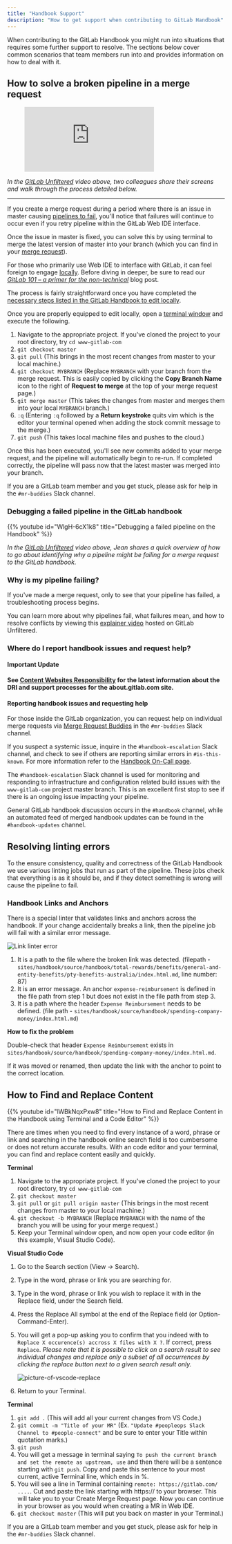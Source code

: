 ```yaml
---
title: "Handbook Support"
description: "How to get support when contributing to GitLab Handbook"
---
```


When contributing to the GitLab Handbook you might run into situations that requires some further support to resolve. The sections below cover common scenarios that team members run into and provides information on how to deal with it.

## How to solve a broken pipeline in a merge request

<figure class="video_container">
  <iframe src="https://www.youtube.com/embed/PeopYsoweGU" frameborder="0" allowfullscreen="true"> </iframe>
</figure>

*In the [GitLab Unfiltered](https://www.youtube.com/channel/UCMtZ0sc1HHNtGGWZFDRTh5A) video above, two colleagues share their screens and walk through the process detailed below.*

---

If you create a merge request during a period where there is an issue in master causing [pipelines to fail](https://about.gitlab.com/blog/2019/09/11/how-to-avoid-broken-master-with-pipelines-for-merge-requests/), you'll notice that failures will continue to occur even if you retry pipeline within the GitLab Web IDE interface.

Once the issue in master is fixed, you can solve this by using terminal to merge the latest version of master into your branch (which you can find in your [merge request](https://docs.gitlab.com/ee/user/project/merge_requests/)).

For those who primarily use Web IDE to interface with GitLab, it can feel foreign to engage [locally](https://about.gitlab.com/handbook/git-page-update/). Before diving in deeper, be sure to read our [*GitLab 101 – a primer for the non-technical*](https://about.gitlab.com/blog/2019/08/02/gitlab-for-the-non-technical/) blog post.

The process is fairly straightforward once you have completed the [necessary steps listed in the GitLab Handbook to edit locally](https://about.gitlab.com/handbook/git-page-update/).

Once you are properly equipped to edit locally, open a [terminal window](https://about.gitlab.com/handbook/git-page-update/) and execute the following.

1. Navigate to the appropriate project. If you've cloned the project to your root directory, try `cd www-gitlab-com`
1. `git checkout master`
1. `git pull` (This brings in the most recent changes from master to your local machine.)
1. `git checkout MYBRANCH` (Replace `MYBRANCH` with your branch from the merge request. This is easily copied by clicking the **Copy Branch Name** icon to the right of **Request to merge** at the top of your merge request page.)
1. `git merge master` (This takes the changes from master and merges them into your local `MYBRANCH` branch.)
1. `:q` (Entering `:q` followed by a **Return keystroke**  quits vim which is the editor your terminal opened when adding the stock commit message to the merge.)
1. `git push` (This takes local machine files and pushes to the cloud.)

Once this has been executed, you'll see new commits added to your merge request, and the pipeline will automatically begin to re-run. If completed correctly, the pipeline will pass now that the latest master was merged into your branch.

If you are a GitLab team member and you get stuck, please ask for help in the `#mr-buddies` Slack channel.

### Debugging a failed pipeline in the GitLab handbook

{{% youtube id="WlgH-6cX1k8" title="Debugging a failed pipeline on the Handbook" %}}

*In the [GitLab Unfiltered](https://www.youtube.com/channel/UCMtZ0sc1HHNtGGWZFDRTh5A) video above, Jean shares a quick overview of how to go about identifying why a pipeline might be failing for a merge request to the GitLab handbook.*

### Why is my pipeline failing?

If you've made a merge request, only to see that your pipeline has failed, a troubleshooting process begins.

You can learn more about why pipelines fail, what failures mean, and how to resolve conflicts by viewing this [explainer video](https://youtu.be/Qg0ICfs_Noo) hosted on GitLab Unfiltered.

### Where do I report handbook issues and request help?

#### Important Update

**See [Content Websites Responsibility](/handbook/content-websites/) for the latest information about the DRI and support processes for the about.gitlab.com site.**

#### Reporting handbook issues and requesting help

For those inside the GitLab organization, you can request help on individual merge requests via [Merge Request Buddies](https://about.gitlab.com/handbook/people-group/general-onboarding/mr-buddies/) in the `#mr-buddies` Slack channel.

If you suspect a systemic issue, inquire in the `#handbook-escalation` Slack channel, and check to see if others are reporting similar errors in `#is-this-known`. For more information refer to the [Handbook On-Call page](/handbook/about/on-call/).

The `#handbook-escalation` Slack channel is used for monitoring and responding to infrastructure and configuration related build issues with the `www-gitlab-com` project master branch. This is an excellent first stop to see if there is an ongoing issue impacting your pipeline.

General GitLab handbook discussion occurs in the `#handbook` channel, while an automated feed of merged handbook updates can be found in the `#handbook-updates` channel.

## Resolving linting errors

To the ensure consistency, quality and correctness of the GitLab Handbook we use various linting jobs that run as part of the pipeline. These jobs check that everything is as it should be, and if they detect something is wrong will cause the pipeline to fail.

### Handbook Links and Anchors

There is a special linter that validates links and anchors across the handbook. If your change accidentally breaks a link, then the pipeline job will fail with a similar error message.

![Link linter error](/handbook/about/images/link-linter-error.png)

1. It is a path to the file where the broken link was detected.
    (filepath - `sites/handbook/source/handbook/total-rewards/benefits/general-and-entity-benefits/pty-benefits-australia/index.html.md`, line number: 87)
1. It is an error message. An anchor `expense-reimbursement` is defined in the file path from step 1 but does not exist in the file path from step 3.
1. It is a path where the header `Expense Reimbursement` needs to be defined. (file path - `sites/handbook/source/handbook/spending-company-money/index.html.md`)

**How to fix the problem**

Double-check that header `Expense Reimbursement` exists in `sites/handbook/source/handbook/spending-company-money/index.html.md`.

If it was moved or renamed, then update the link with the anchor to point to the correct location.

## How to Find and Replace Content

{{% youtube id="lWBkNqxPxw8" title="How to Find and Replace Content in the Handbook using Terminal and a Code Editor" %}}

There are times when you need to find every instance of a word, phrase or link and searching in the handbook online search field is too cumbersome or does not return accurate results. With an code editor and your terminal, you can find and replace content easily and quickly.

**Terminal**

1. Navigate to the appropriate project. If you've cloned the project to your root directory, try `cd www-gitlab-com`
1. `git checkout master`
1. `git pull` or `git pull origin master` (This brings in the most recent changes from master to your local machine.)
1. `git checkout -b MYBRANCH` (Replace `MYBRANCH` with the name of the branch you will be using for your merge request.)
1. Keep your Terminal window open, and now open your code editor (in this example, Visual Studio Code).

**Visual Studio Code**

1. Go to the Search section (View -> Search).
1. Type in the word, phrase or link you are searching for.
1. Type in the word, phrase or link you wish to replace it with in the Replace field, under the Search field.
1. Press the Replace All symbol at the end of the Replace field (or Option-Command-Enter).
1. You will get a pop-up asking you to confirm that you indeed with to `Replace X occurence(s) accross X files with X ?`. If correct, press `Replace`.
*Please note that it is possible to click on a search result to see individual changes and replace only a subset of all occurrences by clicking the replace button next to a given search result only.*

    ![picture-of-vscode-replace](/handbook/about/images/vscode_employee.png)
1. Return to your Terminal.

**Terminal**

1. `git add .` (This will add all your current changes from VS Code.)
1. `git commit -m "Title of your MR"` (Ex. `"Update #peopleops Slack Channel to #people-connect"` and be sure to enter your Title within quotation marks.)
1. `git push`
1. You will get a message in terminal saying `To push the current branch and set the remote as upstream, use` and then there will be a sentence starting with `git push`. Copy and paste this sentence to your most current, active Terminal line, which ends in %.
1. You will see a line in Terminal containing `remote: https://gitlab.com/ ....`. Cut and paste the link starting with https:// to your browser. This will take you to your Create Merge Request page. Now you can continue in your browser as you would when creating a MR in Web IDE.
1. `git checkout master` (This will put you back on master in your Terminal.)

If you are a GitLab team member and you get stuck, please ask for help in the `#mr-buddies` Slack channel.
